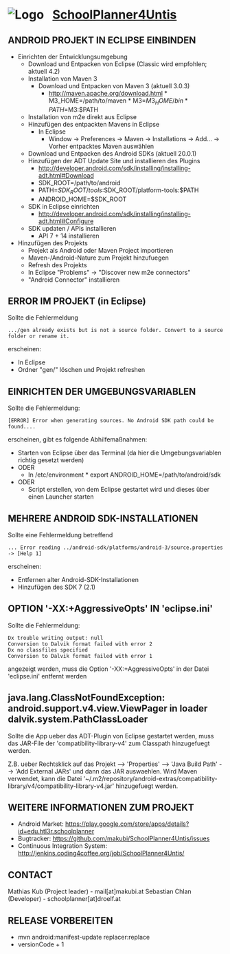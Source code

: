 ![Logo](http://schoolplanner.makubi.at/images/header_logo.png)&nbsp;&nbsp;&nbsp;[SchoolPlanner4Untis](https://github.com/makubi/SchoolPlanner4Untis/)
==================================================

ANDROID PROJEKT IN ECLIPSE EINBINDEN
------------------------------------

* Einrichten der Entwicklungsumgebung
	* Download und Entpacken von Eclipse (Classic wird empfohlen; aktuell 4.2)
	* Installation von Maven 3
		* Download und Entpacken von Maven 3 (aktuell 3.0.3)
			 * http://maven.apache.org/download.html
                         * M3_HOME=/path/to/maven
                         * M3=$M3_HOME/bin
                         * PATH=$M3:$PATH
	* Installation von m2e direkt aus Eclipse
	* Hinzufügen des entpackten Mavens in Eclipse
		* In Eclipse
			* Window -> Preferences -> Maven -> Installations -> Add... -> Vorher entpacktes Maven auswählen
	* Download und Entpacken des Android SDKs (aktuell 20.0.1)
	* Hinzufügen der ADT Update Site und installieren des Plugins
		* http://developer.android.com/sdk/installing/installing-adt.html#Download
		* SDK_ROOT=/path/to/android
		* PATH=$SDK_ROOT/tools:$SDK_ROOT/platform-tools:$PATH
		* ANDROID_HOME=$SDK_ROOT
	* SDK in Eclipse einrichten
		* http://developer.android.com/sdk/installing/installing-adt.html#Configure
	* SDK updaten / APIs installieren
		* API 7 + 14 installieren
* Hinzufügen des Projekts
	* Projekt als Android oder Maven Project importieren
	* Maven-/Android-Nature zum Projekt hinzufuegen
	* Refresh des Projekts
	* In Eclipse "Problems" -> "Discover new m2e connectors"
	* "Android Connector" installieren 

ERROR IM PROJEKT (in Eclipse)
-----------------------------

Sollte die Fehlermeldung

	.../gen already exists but is not a source folder. Convert to a source folder or rename it.

erscheinen:

* In Eclipse
* Ordner "gen/" löschen und Projekt refreshen

EINRICHTEN DER UMGEBUNGSVARIABLEN
---------------------------------
	
Sollte die Fehlermeldung:

	[ERROR] Error when generating sources. No Android SDK path could be found....

erscheinen, gibt es folgende Abhilfemaßnahmen:

* Starten von Eclipse über das Terminal (da hier die Umgebungsvariablen richtig gesetzt werden)
* ODER
	* In /etc/environment
			* export ANDROID_HOME=/path/to/android/sdk
* ODER
	* Script erstellen, von dem Eclipse gestartet wird und dieses über einen Launcher starten

MEHRERE ANDROID SDK-INSTALLATIONEN
----------------------------------

Sollte eine Fehlermeldung betreffend

	... Error reading ../android-sdk/platforms/android-3/source.properties -> [Help 1]
erscheinen:

* Entfernen alter Android-SDK-Installationen
* Hinzufügen des SDK 7 (2.1)

OPTION '-XX:+AggressiveOpts' IN 'eclipse.ini'
---------------------------------------------
Sollte die Fehlermeldung:

	Dx trouble writing output: null
	Conversion to Dalvik format failed with error 2
	Dx no classfiles specified
	Conversion to Dalvik format failed with error 1
		
angezeigt werden, muss die Option '-XX:+AggressiveOpts' in der Datei 'eclipse.ini' entfernt werden

java.lang.ClassNotFoundException: android.support.v4.view.ViewPager in loader dalvik.system.PathClassLoader
-----------------------------------------------------------------------------------------------------------
Sollte die App ueber das ADT-Plugin von Eclipse gestartet werden, muss das JAR-File der 'compatibility-library-v4' zum Classpath hinzugefuegt werden.

Z.B. ueber Rechtsklick auf das Projekt --> 'Properties' --> 'Java Build Path' --> 'Add External JARs' und dann das JAR auswaehlen.
Wird Maven verwendet, kann die Datei '~/.m2/repository/android-extras/compatibility-library/v4/compatibility-library-v4.jar' hinzugefuegt werden.

WEITERE INFORMATIONEN ZUM PROJEKT
---------------------------------
* Android Market: https://play.google.com/store/apps/details?id=edu.htl3r.schoolplanner
* Bugtracker: https://github.com/makubi/SchoolPlanner4Untis/issues
* Continuous Integration System: http://jenkins.coding4coffee.org/job/SchoolPlanner4Untis/

CONTACT
-------
Mathias Kub (Project leader) - mail[at]makubi.at
Sebastian Chlan (Developer) - schoolplanner[at]droelf.at

RELEASE VORBEREITEN
-------------------
* mvn android:manifest-update replacer:replace
* versionCode + 1
